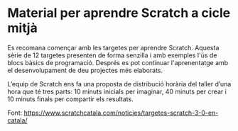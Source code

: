 # Material per aprendre Scratch a cicle mitjà

Es recomana començar amb les targetes per aprendre Scratch. Aquesta sèrie de 12 targetes presenten de forma senzilla i amb exemples l'ús de blocs bàsics de programació.   Després es pot continuar l'aprenentatge amb el desenvolupament de deu projectes més elaborats. 

L’equip de Scratch ens fa una proposta de distribució horària del taller d’una hora que té tres parts: 10 minuts inicials per imaginar, 40 minuts per crear i 10 minuts finals per compartir els resultats.

Font: https://www.scratchcatala.com/noticies/targetes-scratch-3-0-en-catala/
